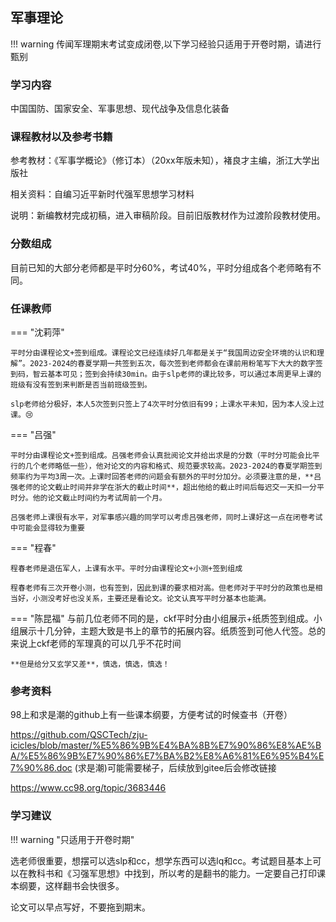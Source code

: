 ## 军事理论

!!! warning 
    传闻军理期末考试变成闭卷,以下学习经验只适用于开卷时期，请进行甄别

### 学习内容


中国国防、国家安全、军事思想、现代战争及信息化装备


### 课程教材以及参考书籍

参考教材：《军事学概论》（修订本）（20xx年版未知），褚良才主编，浙江大学出版社

相关资料：自编习近平新时代强军思想学习材料

说明：新编教材完成初稿，进入审稿阶段。目前旧版教材作为过渡阶段教材使用。

### 分数组成

目前已知的大部分老师都是平时分60%，考试40%，平时分组成各个老师略有不同。


### 任课教师

=== "沈莉萍"

    平时分由课程论文+签到组成。课程论文已经连续好几年都是关于“我国周边安全环境的认识和理解”。2023-2024的春夏学期一共签到五次，每次签到老师都会在课前用粉笔写下大大的数字签到码，智云基本可见；签到会持续30min。由于slp老师的课比较多，可以通过本周更早上课的班级有没有签到来判断是否当前班级签到。
    
    slp老师给分极好，本人5次签到只签上了4次平时分依旧有99；上课水平未知，因为本人没上过课。😢

=== "吕强"

    平时分由课程论文+签到组成。吕强老师会认真批阅论文并给出求是的分数（平时分可能会比平行的几个老师略低一些），他对论文的内容和格式、规范要求较高。2023-2024的春夏学期签到频率约为平均3周一次。上课时回答老师的问题会有额外的平时分加分。必须要注意的是，**吕强老师的论文截止时间并非学在浙大的截止时间**，超出他给的截止时间后每迟交一天扣一分平时分。他的论文截止时间约为考试周前一个月。

    吕强老师上课很有水平，对军事感兴趣的同学可以考虑吕强老师，同时上课好这一点在闭卷考试中可能会显得较为重要

=== "程春"

    程春老师是退伍军人，上课有水平。平时分由课程论文+小测+签到组成
    
    程春老师有三次开卷小测，也有签到，因此到课的要求相对高。但老师对于平时分的政策也是相当好，小测没考好也没关系，主要还是看论文。论文认真写平时分基本也能满。
    

=== "陈昆福"
    与前几位老师不同的是，ckf平时分由小组展示+纸质签到组成。小组展示十几分钟，主题大致是书上的章节的拓展内容。纸质签到可他人代签。总的来说上ckf老师的军理真的可以几乎不花时间

    **但是给分又玄学又差**，慎选，慎选，慎选！

### 参考资料

98上和求是潮的github上有一些课本纲要，方便考试的时候查书（开卷）

<https://github.com/QSCTech/zju-icicles/blob/master/%E5%86%9B%E4%BA%8B%E7%90%86%E8%AE%BA/%E5%86%9B%E7%90%86%E7%BA%B2%E8%A6%81%E6%95%B4%E7%90%86.doc> (求是潮)可能需要梯子，后续放到gitee后会修改链接

<https://www.cc98.org/topic/3683446>

### 学习建议

!!! warning "只适用于开卷时期"

选老师很重要，想摆可以选slp和cc，想学东西可以选lq和cc。考试题目基本上可以在教科书和《习强军思想》中找到，所以考的是翻书的能力。一定要自己打印课本纲要，这样翻书会快很多。

论文可以早点写好，不要拖到期末。